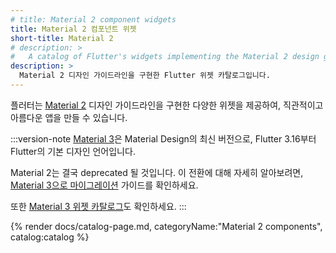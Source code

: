 ```yaml
---
# title: Material 2 component widgets
title: Material 2 컴포넌트 위젯
short-title: Material 2
# description: > 
#   A catalog of Flutter's widgets implementing the Material 2 design guidelines.
description: > 
  Material 2 디자인 가이드라인을 구현한 Flutter 위젯 카탈로그입니다.
---
```


플러터는 [Material 2][] 디자인 가이드라인을 구현한 다양한 위젯을 제공하여, 
직관적이고 아름다운 앱을 만들 수 있습니다.

:::version-note
[Material 3][]은 Material Design의 최신 버전으로, Flutter 3.16부터 Flutter의 기본 디자인 언어입니다.

Material 2는 결국 deprecated 될 것입니다. 
이 전환에 대해 자세히 알아보려면, [Material 3으로 마이그레이션][Migrate to Material 3] 가이드를 확인하세요.

또한 [Material 3 위젯 카탈로그][Material 3 widget catalog]도 확인하세요.
:::

[Material 3]: https://m3.material.io/
[Material 2]: https://m2.material.io/design
[Migrate to Material 3]: /release/breaking-changes/material-3-migration
[Material 3 widget catalog]: /ui/widgets/material

{% render docs/catalog-page.md, categoryName:"Material 2 components", catalog:catalog %}
